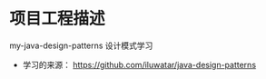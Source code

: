 # 项目工程描述

my-java-design-patterns 设计模式学习

* 学习的来源： https://github.com/iluwatar/java-design-patterns
